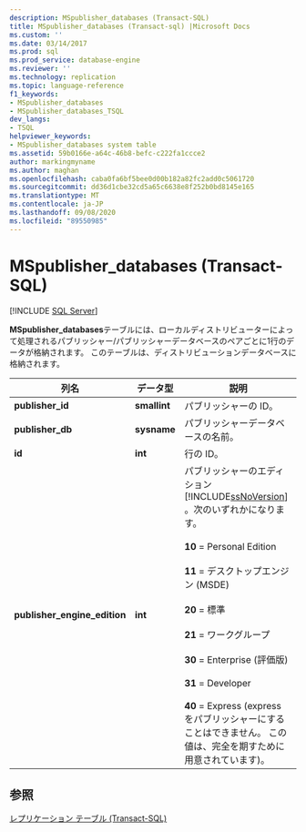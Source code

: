 ```yaml
---
description: MSpublisher_databases (Transact-SQL)
title: MSpublisher_databases (Transact-sql) |Microsoft Docs
ms.custom: ''
ms.date: 03/14/2017
ms.prod: sql
ms.prod_service: database-engine
ms.reviewer: ''
ms.technology: replication
ms.topic: language-reference
f1_keywords:
- MSpublisher_databases
- MSpublisher_databases_TSQL
dev_langs:
- TSQL
helpviewer_keywords:
- MSpublisher_databases system table
ms.assetid: 59b0166e-a64c-46b8-befc-c222fa1ccce2
author: markingmyname
ms.author: maghan
ms.openlocfilehash: caba0fa6bf5bee0d00b182a82fc2add0c5061720
ms.sourcegitcommit: dd36d1cbe32cd5a65c6638e8f252b0bd8145e165
ms.translationtype: MT
ms.contentlocale: ja-JP
ms.lasthandoff: 09/08/2020
ms.locfileid: "89550985"
---
```

# <a name="mspublisher_databases-transact-sql"></a>MSpublisher_databases (Transact-SQL)
[!INCLUDE [SQL Server](../../includes/applies-to-version/sqlserver.md)]

  **MSpublisher_databases**テーブルには、ローカルディストリビューターによって処理されるパブリッシャー/パブリッシャーデータベースのペアごとに1行のデータが格納されます。 このテーブルは、ディストリビューションデータベースに格納されます。  
  
|列名|データ型|説明|  
|-----------------|---------------|-----------------|  
|**publisher_id**|**smallint**|パブリッシャーの ID。|  
|**publisher_db**|**sysname**|パブリッシャーデータベースの名前。|  
|**id**|**int**|行の ID。|  
|**publisher_engine_edition**|**int**|パブリッシャーのエディション [!INCLUDE[ssNoVersion](../../includes/ssnoversion-md.md)] 。次のいずれかになります。<br /><br /> **10** = Personal Edition<br /><br /> **11** = デスクトップエンジン (MSDE)<br /><br /> **20** = 標準<br /><br /> **21** = ワークグループ<br /><br /> **30** = Enterprise (評価版)<br /><br /> **31** = Developer<br /><br /> **40** = Express (express をパブリッシャーにすることはできません。 この値は、完全を期すために用意されています)。|  
  
## <a name="see-also"></a>参照  
 [レプリケーション テーブル &#40;Transact-SQL&#41;](../../relational-databases/system-tables/replication-tables-transact-sql.md)  
  
  
